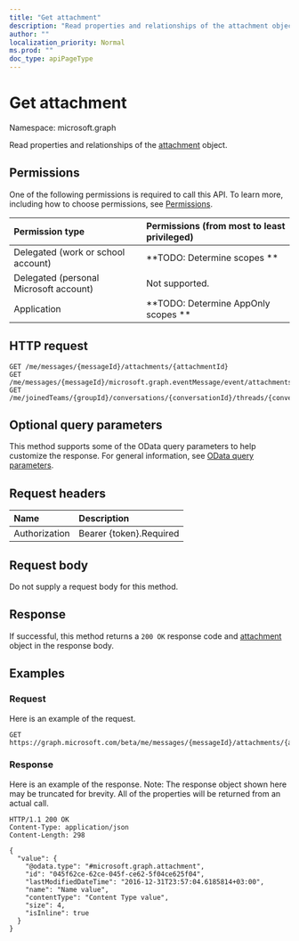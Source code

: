 ```yaml
---
title: "Get attachment"
description: "Read properties and relationships of the attachment object."
author: ""
localization_priority: Normal
ms.prod: ""
doc_type: apiPageType
---
```


# Get attachment

Namespace: microsoft.graph

Read properties and relationships of the [attachment](../resources/attachment.md) object.

## Permissions
One of the following permissions is required to call this API. To learn more, including how to choose permissions, see [Permissions](/concepts/permissions-reference.md).

|Permission type|Permissions (from most to least privileged)|
|:---|:---|
|Delegated (work or school account)|**TODO: Determine scopes **|
|Delegated (personal Microsoft account)|Not supported.|
|Application|**TODO: Determine AppOnly scopes **|

## HTTP request
<!-- {
  "blockType": "ignored"
}
-->
``` http
GET /me/messages/{messageId}/attachments/{attachmentId}
GET /me/messages/{messageId}/microsoft.graph.eventMessage/event/attachments/{attachmentId}
GET /me/joinedTeams/{groupId}/conversations/{conversationId}/threads/{conversationThreadId}/posts/{postId}/attachments/{attachmentId}
```

## Optional query parameters
This method supports some of the OData query parameters to help customize the response. For general information, see [OData query parameters](/graph/query-parameters).

## Request headers
|Name|Description|
|:---|:---|
|Authorization|Bearer {token}.Required|

## Request body
Do not supply a request body for this method.

## Response
If successful, this method returns a `200 OK` response code and [attachment](../resources/attachment.md) object in the response body.

## Examples

### Request
Here is an example of the request.
<!-- {
  "blockType": "request",
  "name": "get_attachment"
}
-->
``` http
GET https://graph.microsoft.com/beta/me/messages/{messageId}/attachments/{attachmentId}
```

### Response
Here is an example of the response. Note: The response object shown here may be truncated for brevity. All of the properties will be returned from an actual call.
<!-- {
  "blockType": "response",
  "truncated": true,
  "@odata.type": "microsoft.graph.attachment"
}
-->
``` http
HTTP/1.1 200 OK
Content-Type: application/json
Content-Length: 298

{
  "value": {
    "@odata.type": "#microsoft.graph.attachment",
    "id": "045f62ce-62ce-045f-ce62-5f04ce625f04",
    "lastModifiedDateTime": "2016-12-31T23:57:04.6185814+03:00",
    "name": "Name value",
    "contentType": "Content Type value",
    "size": 4,
    "isInline": true
  }
}
```

